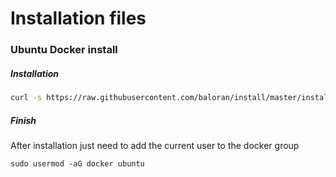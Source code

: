 # Installation files

### Ubuntu Docker install

##### Installation

``` bash
curl -s https://raw.githubusercontent.com/baloran/install/master/install_docker_ubuntu.sh | sh
```

##### Finish

After installation just need to add the current user to the docker group

```
sudo usermod -aG docker ubuntu
```
